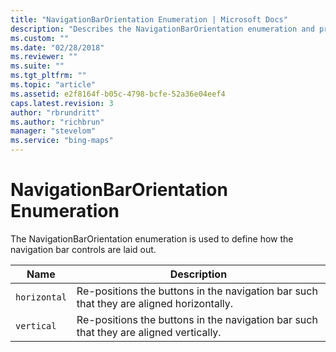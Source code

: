 ```yaml
---
title: "NavigationBarOrientation Enumeration | Microsoft Docs"
description: "Describes the NavigationBarOrientation enumeration and provides a table that outlines a description for the horizontal and vertical fields."
ms.custom: ""
ms.date: "02/28/2018"
ms.reviewer: ""
ms.suite: ""
ms.tgt_pltfrm: ""
ms.topic: "article"
ms.assetid: e2f8164f-b05c-4798-bcfe-52a36e04eef4
caps.latest.revision: 3
author: "rbrundritt"
ms.author: "richbrun"
manager: "stevelom"
ms.service: "bing-maps"
---
```

# NavigationBarOrientation Enumeration
The NavigationBarOrientation enumeration is used to define how the navigation bar controls are laid out.

| Name   | Description                                                                        |
|------------|----------------------------------------------------------------------------------------|
| `horizontal` | Re-positions the buttons in the navigation bar such that they are aligned horizontally. |
| `vertical`   | Re-positions the buttons in the navigation bar such that they are aligned vertically.   |